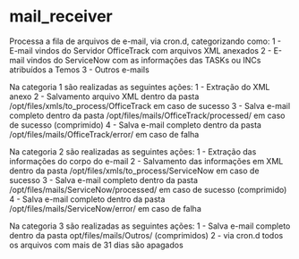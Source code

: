 # mail_receiver
Processa a fila de arquivos de e-mail, via cron.d, categorizando como:
 1 - E-mail vindos do Servidor OfficeTrack com arquivos XML anexados
 2 - E-mail vindos do ServiceNow com as informações das TASKs ou INCs atribuídos a Temos
 3 - Outros e-mails
 
Na categoria 1 são realizadas as seguintes ações:
  1 - Extração do XML anexo
  2 - Salvamento arquivo XML dentro da pasta /opt/files/xmls/to_process/OfficeTrack em caso de sucesso
  3 - Salva e-mail completo dentro da pasta /opt/files/mails/OfficeTrack/processed/ em caso de sucesso (comprimido)
  4 - Salva e-mail completo dentro da pasta /opt/files/mails/OfficeTrack/error/ em caso de falha

Na categoria 2 são realizadas as seguintes ações:
  1 - Extração das informações do corpo do e-mail
  2 - Salvamento das informações em XML dentro da pasta /opt/files/xmls/to_process/ServiceNow em caso de sucesso
  3 - Salva e-mail completo dentro da pasta /opt/files/mails/ServiceNow/processed/ em caso de sucesso (comprimido)
  4 - Salva e-mail completo dentro da pasta /opt/files/mails/ServiceNow/error/ em caso de falha

Na categoria 3 são realizadas as seguintes ações:
  1 - Salva e-mail completo dentro da pasta opt/files/mails/Outros/ (comprimidos)
  2 - via cron.d todos os arquivos com mais de 31 dias são apagados